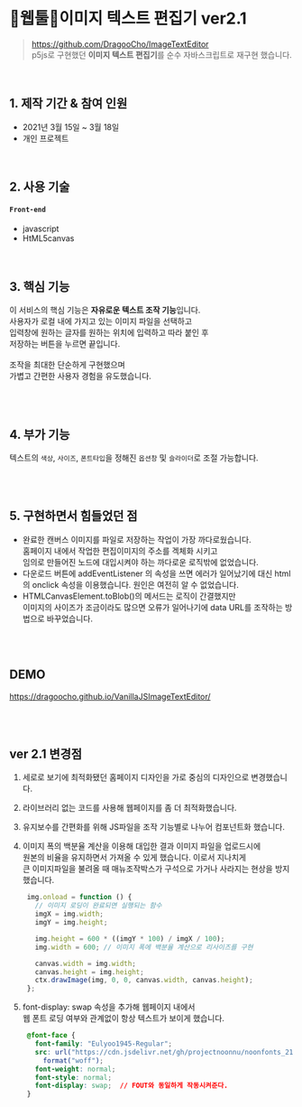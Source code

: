 # 🔹웹툴🔹이미지 텍스트 편집기 ver2.1

>https://github.com/DragooCho/ImageTextEditor        
 p5js로 구현했던 **이미지 텍스트 편집기**를 순수 자바스크립트로 재구현 했습니다.

<br />

## 1. 제작 기간 & 참여 인원
- 2021년 3월 15일 ~ 3월 18일
- 개인 프로젝트

<br />

## 2. 사용 기술
#### `Front-end`
  - javascript 
  - HtML5canvas

<br />

## 3. 핵심 기능
이 서비스의 핵심 기능은 **자유로운 텍스트 조작 기능**입니다.  
사용자가 로컬 내에 가지고 있는 이미지 파일을 선택하고        
입력창에 원하는 글자를 원하는 위치에 입력하고 따라 붙인 후        
저장하는 버튼을 누르면 끝입니다.         
<br />
조작을 최대한 단순하게 구현했으며    
가볍고 간편한 사용자 경험을 유도했습니다.

<br />
<br />

## 4. 부가 기능

텍스트의 `색상`, `사이즈`, `폰트타입`을 정해진 `옵션창` 및 `슬라이더`로 조절 가능합니다.

<br />
<br />


## 5. 구현하면서 힘들었던 점
       
- 완료한 캔버스 이미지를 파일로 저장하는 작업이 가장 까다로웠습니다.         
  홈페이지 내에서 작업한 편집이미지의 주소를 겍체화 시키고       
  임의로 만들어진 노드에 대입시켜야 하는 까다로운 로직밖에 없었습니다.         
- 다운로드 버튼에 addEventListener 의 속성을 쓰면 에러가 일어났기에
  대신 html의 onclick 속성을 이용했습니다. 원인은 여전히 알 수 없었습니다. 
- HTMLCanvasElement.toBlob()의 메서드는 로직이 간결했지만       
  이미지의 사이즈가 조금이라도 많으면 오류가 일어나기에 data URL를 조작하는 방법으로 바꾸었습니다.

<br />
<br />

## DEMO
https://dragoocho.github.io/VanillaJSImageTextEditor/

<br />
<br />

## ver 2.1 변경점

1. 세로로 보기에 최적화됐던 홈페이지 디자인을 가로 중심의 디자인으로 변경했습니다.
2. 라이브러리 없는 코드를 사용해 웹페이지를 좀 더 최적화했습니다.
3. 유지보수를 간편화를 위해 JS파일을 조작 기능별로 나누어 컴포넌트화 했습니다. 
4. 이미지 폭의 백분율 계산을 이용해 대입한 결과 이미지 파일을 업로드시에  
   원본의 비율을 유지하면서 가져올 수 있게 했습니다. 이로서 지나치게     
   큰 이미지파일을 불려올 때 매뉴조작박스가 구석으로 가거나 사라지는 현상을 방지했습니다. 
   ``` js
    img.onload = function () { 
      // 이미지 로딩이 완료되면 실행되는 함수
      imgX = img.width;
      imgY = img.height;

      img.height = 600 * ((imgY * 100) / imgX / 100); 
      img.width = 600; // 이미지 폭에 백분율 계산으로 리사이즈를 구현

      canvas.width = img.width;
      canvas.height = img.height;
      ctx.drawImage(img, 0, 0, canvas.width, canvas.height);
    };
   ```


5. font-display: swap 속성을 추가해 웹페이지 내에서   
   웹 폰트 로딩 여부와 관계없이 항상 텍스트가 보이게 했습니다. 
   ``` css
    @font-face {
      font-family: "Eulyoo1945-Regular";
      src: url("https://cdn.jsdelivr.net/gh/projectnoonnu/noonfonts_2102-01@1.0/Eulyoo1945-Regular.woff")
        format("woff");
      font-weight: normal;
      font-style: normal;
      font-display: swap;  // FOUT와 동일하게 작동시켜준다.
    }

 

 

